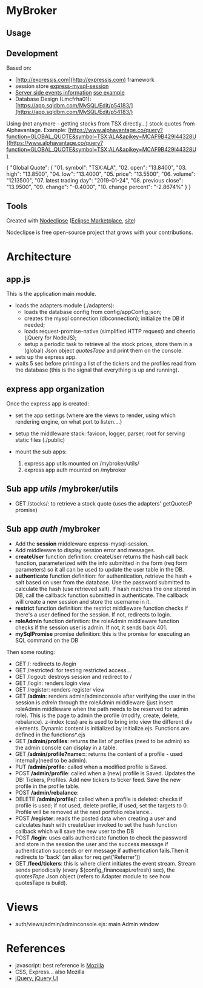

MyBroker
========



## Usage



## Development
Based on:
- [http://expressjs.com](http://expressjs.com) framework
- session store [express-mysql-session](https://www.npmjs.com/package/express-mysql-session)
- [Server side events information](https://stackoverflow.com/questions/11077857/what-are-long-polling-websockets-server-sent-events-sse-and-comet)
[sse example](https://tomkersten.com/articles/server-sent-events-with-node/)
- Database Design (Lmcfrha01):
[https://app.sqldbm.com/MySQL/Edit/p54183/](https://app.sqldbm.com/MySQL/Edit/p54183/)

Using (not anymore - getting stocks from TSX directly...) stock quotes from Alphavantage. Example:
[https://www.alphavantage.co/query?function=GLOBAL_QUOTE&symbol=TSX:ALA&apikey=MCAF9B429I44328U](https://www.alphavantage.co/query?function=GLOBAL_QUOTE&symbol=TSX:ALA&apikey=MCAF9B429I44328U)


{
    "Global Quote": {
        "01. symbol": "TSX:ALA",
        "02. open": "13.8400",
        "03. high": "13.8500",
        "04. low": "13.4000",
        "05. price": "13.5500",
        "06. volume": "1213500",
        "07. latest trading day": "2019-01-24",
        "08. previous close": "13.9500",
        "09. change": "-0.4000",
        "10. change percent": "-2.8674%"
    }
}

## Tools

Created with [Nodeclipse](https://github.com/Nodeclipse/nodeclipse-1)
 ([Eclipse Marketplace](http://marketplace.eclipse.org/content/nodeclipse), [site](http://www.nodeclipse.org))   
 

Nodeclipse is free open-source project that grows with your contributions.

# Architecture

## app.js
This is the application main module.
- loads the adapters module (./adapters): <br>
	- loads the database config from config/appConfig.json;<br>
	- creates the mysql connection (dbconnection); initialize the DB if needed;<br>
	- loads request-promise-native (simplified HTTP request) and cheerio (jQuery for NodeJS);<br> 
	- setup a periodic task to retrieve all the stock prices, store them in a (global) Json object <em>quotesTape</em> and print them on the console.<br> 
- sets up the express app.<br>
- waits 5 sec before printing a list of the tickers and the profiles read from the database (this is the signal that everything is up and running).

## express app organization
Once the express app is created:
- set the app settings (where are the views to render, using which rendering engine, on what port to listen....)
- setup the middleware stack: favicon, logger, parser, root for serving static files (./public) 
- mount the sub apps:

	1. express app utils mounted on /mybroker/utils/		
	2. express app auth mounted on /mybroker

## Sub app _utils_ /mybroker/utils
- GET /stocks/<symbol>: to retrieve a stock quote (uses the adapters' getQuotesP promise)


## Sub app _auth_  /mybroker
- Add the __session__ middleware express-mysql-session.
- Add middleware to display session error and messages.
- __createUser__ function definition: createUser returns the hash call back function, parameterized with the info submitted in the form (req form parameters) so it all can be used to update the user table in the DB.
- __authenticate__ function definition: for authentication, retrieve the hash + salt based on user from the database. Use the password submitted to calculate the hash (use retrieved salt). If hash matches the one stored in DB, call the callback function submitted in authenticate. The callback will create a new session and store the username in it.
- __restrict__ function definition: the restrict middleware function checks if there's a user defined for the session. If not, redirects to login. 
- __roleAdmin__ function definition: the roleAdmin middleware function checks if the session user is admin. If not, it sends back 401.
- __mySqlPromise__ promise definition: this is the promise for executing an SQL command on the DB

Then some routing:  <br> 
- GET /: redirects to /login<br>
- GET /restricted: for testing restricted access...<br>
- GET /logout: destroys session and redirect to / <br> 
- GET /login: renders login view<br>
- GET /register: renders register view<br>
- GET __/admin__: renders admin/adminconsole after verifying the user in the session is <em>admin</em> through the roleAdmin middleware (just insert roleAdmin middleware when the path needs to be reserved for admin role). This is the page to admin the profile (modify, create, delete, rebalance). 
z-index (css) are is used to bring into view the different div elements. Dynamic content is initialized by initialize.ejs. Functions are defined in the functions*.ejs<br>
- GET __/admin/profiles__: returns the list of profiles (need to be admin) so the admin console can display in a table.</br>
- GET __/admin/profile?name=<profileName>__: returns the content of a profile - used internally(need to be admin).</br>
- PUT __/admin/profile__: called when a modified profile is Saved.<br>
- POST __/admin/profile__: called when a (new) profile is Saved. Updates the DB: Tickers, Profiles. Add new tickers to ticker feed. Save the new profile in the profile table.<br>
- POST __/admin/rebalance__:   <br>
- DELETE __/admin/profile/<profileName>__: called when a profile is deleted: checks if profile is used; if not used, delete profile, if used, set the targets to 0. Profile will be removed at the next portfolio rebalance..<br>
- POST __/register__: reads the posted data when creating a user and calculates hash with  createUser invoked to set the hash function callback which will save the new user to the DB<br>
- POST __/login__: uses calls authenticate function to check the password and store in the session the user and the success message if authentication succeeds or err message if authentication fails.Then it redirects to 'back' (an alias for req.get('Referrer'))<br>
- GET __/feed/tickers__: this is where client initiates the event stream. Stream sends periodically (every ${config_financeapi.refresh} sec), the <em>quotesTape</em> Json object (refers to Adapter module to see how quotesTape is build).


# Views
- auth/views/admin/adminconsole.ejs: main Admin window

# References
- javascript: best reference is [Mozilla](https://developer.mozilla.org/en-US/docs/Learn/JavaScript)
- CSS, Express... also Mozilla
- [jQuery, jQuery UI](jquery.com)






